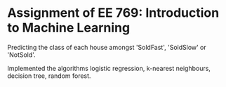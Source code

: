 # Assignment of EE 769: Introduction to Machine Learning

Predicting the class of each house amongst 'SoldFast', 'SoldSlow' or 'NotSold'. 

Implemented the algorithms logistic regression, k-nearest neighbours, decision tree, random forest.

